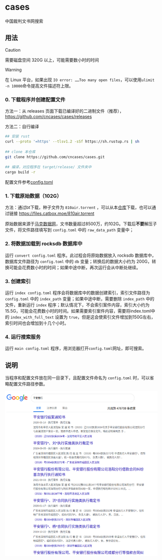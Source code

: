 # cases

中国裁判文书网搜索

## 用法

> [!CAUTION]
> 需要磁盘空间 320G 以上，可能需要数小时的时间

> [!WARNING]
> 在 Linux 平台，如果出现 `IO error: ……Too many open files`，可以使用`ulimit -n 10000`命令提高文件描述符上限。

### 0. 下载程序并创建配置文件

方法一：从 releases 页面下载已编译好的二进制文件（推荐），https://github.com/cncases/cases/releases

方法二：自行编译

```bash
## 安装 rust
curl --proto '=https' --tlsv1.2 -sSf https://sh.rustup.rs | sh

## clone 本仓库
git clone https://github.com/cncases/cases.git

## 编译，对应程序在 target/release/ 文件夹中
cargo build -r 
```

配置文件参考[config.toml](./config.toml)

### 1. 下载原始数据（102G）

方法：通过bt下载，种子文件为 `810air.torrent` ，可以从本[仓库](./810air.torrent)下载，也可以通过链接 https://files.catbox.moe/810air.torrent

原始数据来源于[马克数据网](https://www.macrodatas.cn/article/1147471898)，文书数量超过8500万，约102G。下载后**不要**解压子文件，将文件路径填写到 `config.toml` 中的 `raw_data_path` 变量中；

### 2. 将数据加载到 rocksdb 数据库中

运行 `convert config.toml` 程序。此过程会将原始数据放入 rocksdb 数据库中，数据库文件路径为 `config.toml` 中的 `db` 变量；转换后的数据大小约为 200G，转换可能会花费数小时的时间；如果中途中断，再次运行会从中断处继续。

### 3. 创建索引
运行 `index config.toml` 程序会将数据库中的数据创建索引，索引文件路径为 `config.toml` 中的 `index_path` 变量；如果中途中断，需要删除 `index_path` 中的文件，重新运行 `index` 程序；默认情况下，不会索引案件内容，索引大小约为 15.5G，可能会花费数小时的时间。如果需要索引案件内容，需要将index.toml中的 `index_with_full_text` 设置为 `true`，但是这会使索引文件增加到150G左右，索引时间也会增加到十几个小时。

### 4. 运行搜索服务
运行 `main config.toml` 程序，用浏览器打开`config.toml`网址，即可搜索。

## 说明

当程序和配置文件放在同一目录下，且配置文件命名为 `config.toml` 时，可以省略配置文件路径参数。

![screenshot](Screenshot.png)
